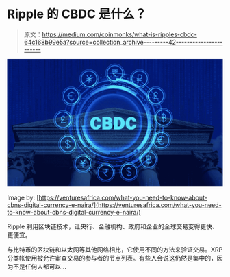 # Ripple 的 CBDC 是什么？

> 原文：<https://medium.com/coinmonks/what-is-ripples-cbdc-64c168b99e5a?source=collection_archive---------42----------------------->

![](img/2b502b9d3fb72e019ceff31e563eaec9.png)

Image by: [https://venturesafrica.com/what-you-need-to-know-about-cbns-digital-currency-e-naira/](https://venturesafrica.com/what-you-need-to-know-about-cbns-digital-currency-e-naira/)

Ripple 利用区块链技术，让央行、金融机构、政府和企业的全球交易变得更快、更便宜。

与比特币的区块链和以太网等其他网络相比，它使用不同的方法来验证交易。XRP 分类帐使用被允许审查交易的参与者的节点列表。有些人会说这仍然是集中的，因为不是任何人都可以…